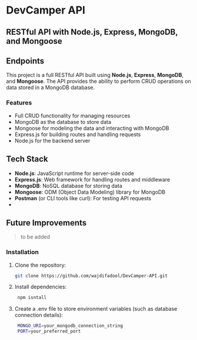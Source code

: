 # DevCamper API

## RESTful API with Node.js, Express, MongoDB, and Mongoose

## Endpoints

This project is a full RESTful API built using **Node.js**, **Express**, **MongoDB**, and **Mongoose**. The API provides the ability to perform CRUD operations on data stored in a MongoDB database.

### Features

- Full CRUD functionality for managing resources
- MongoDB as the database to store data
- Mongoose for modeling the data and interacting with MongoDB
- Express.js for building routes and handling requests
- Node.js for the backend server

## Tech Stack

- **Node.js**: JavaScript runtime for server-side code
- **Express.js**: Web framework for handling routes and middleware
- **MongoDB**: NoSQL database for storing data
- **Mongoose**: ODM (Object Data Modeling) library for MongoDB
- **Postman** (or CLI tools like curl): For testing API requests
-

## Future Improvements

> to be added

### Installation

1. Clone the repository:

   ```bash
   git clone https://github.com/wajdifadool/DevCamper-API.git
   ```

2. Install dependencies:

   ```bash
    npm isntall
   ```

3. Create a .env file to store environment variables (such as database connection details):
   ```bash
    MONGO_URI=your_mongodb_connection_string
    PORT=your_preferred_port
   ```
